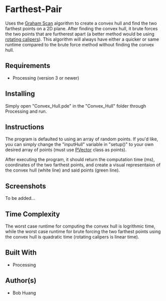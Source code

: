 # Farthest-Pair

Uses the [Graham Scan](https://en.wikipedia.org/wiki/Graham_scan) algorithm to create a convex hull and find the two farthest points on a 2D plane. After finding the convex hull, it brute forces the two points that are furtherest apart (a better method would be using [rotating calipers](https://en.wikipedia.org/wiki/Rotating_calipers)). This algorithm will always have either a quicker or same runtime compared to the brute force method without finding the convex hull.

## Requirements

* Processing (version 3 or newer)

## Installing

Simply open "Convex_Hull.pde" in the "Convex_Hull" folder through Processing and run.

## Instructions

The program is defaulted to using an array of random points. If you'd like, you can simply change the "inputHull" variable in "setup()" to your own desired array of points (must use [PVector](https://processing.org/reference/PVector.html) class as points). 

After executing the program, it should return the computation time (ms), coordinates of the two farthest points, and create a visual representaion of the convex hull (white line) and said points (green line).

## Screenshots

To be added...

## Time Complexity

The worst case runtime for computing the convex hull is logrithmic time, while the worst case runtime for brute forcing the two farthest points using the convex hull is quadratic time (rotating calipers is linear time).

## Built With

* Processing

## Author(s)

* Bob Huang
